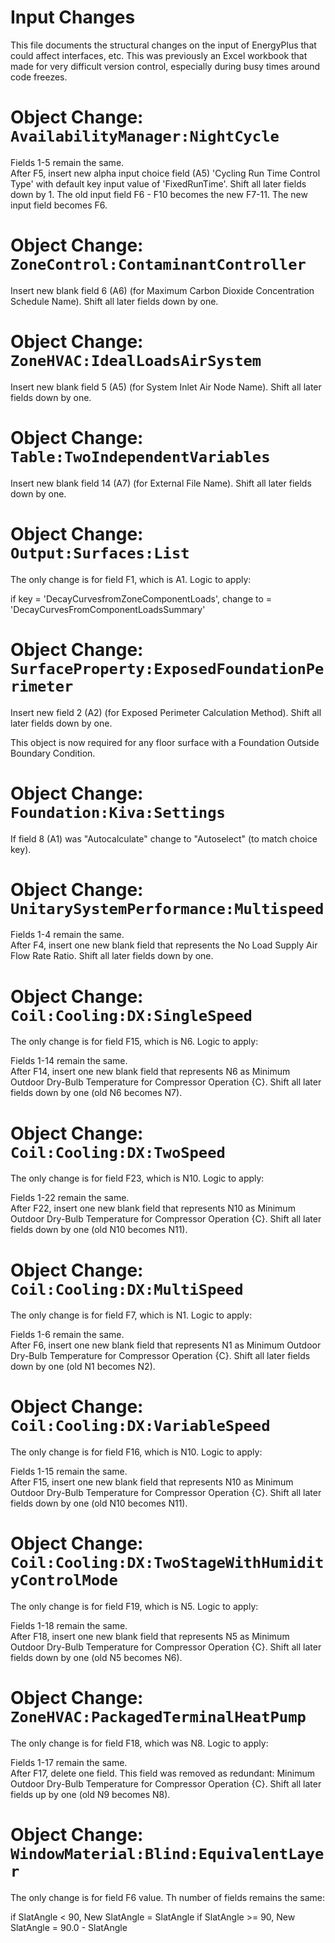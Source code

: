 Input Changes
=============

This file documents the structural changes on the input of EnergyPlus that could affect interfaces, etc.
This was previously an Excel workbook that made for very difficult version control, especially during busy times around code freezes.

# Object Change: `AvailabilityManager:NightCycle`

Fields 1-5 remain the same.  
After F5, insert new alpha input choice field (A5) 'Cycling Run Time Control Type' with default key input value of 'FixedRunTime'.
Shift all later fields down by 1. The old input field F6 - F10 becomes the new F7-11. The new input field becomes F6.

# Object Change: `ZoneControl:ContaminantController`

Insert new blank field 6 (A6) (for Maximum Carbon Dioxide Concentration Schedule Name).
Shift all later fields down by one.

# Object Change: `ZoneHVAC:IdealLoadsAirSystem`

Insert new blank field 5 (A5) (for System Inlet Air Node Name).
Shift all later fields down by one.

# Object Change: `Table:TwoIndependentVariables`

Insert new blank field 14 (A7) (for External File Name).
Shift all later fields down by one.

# Object Change: `Output:Surfaces:List`

The only change is for field F1, which is A1.  Logic to apply:

if key = 'DecayCurvesfromZoneComponentLoads', change to = 'DecayCurvesFromComponentLoadsSummary'

# Object Change: `SurfaceProperty:ExposedFoundationPerimeter`

Insert new field 2 (A2) (for Exposed Perimeter Calculation Method).
Shift all later fields down by one.

This object is now required for any floor surface with a Foundation Outside Boundary Condition.

# Object Change: `Foundation:Kiva:Settings`

If field 8 (A1) was "Autocalculate" change to "Autoselect" (to match choice key).

# Object Change: `UnitarySystemPerformance:Multispeed`

Fields 1-4 remain the same.  
After F4, insert one new blank field that represents the No Load Supply Air Flow Rate Ratio.
Shift all later fields down by one.

# Object Change: `Coil:Cooling:DX:SingleSpeed`

The only change is for field F15, which is N6.  Logic to apply:

Fields 1-14 remain the same.  
After F14, insert one new blank field that represents N6 as Minimum Outdoor Dry-Bulb Temperature for Compressor Operation {C}.
Shift all later fields down by one (old N6 becomes N7).

# Object Change: `Coil:Cooling:DX:TwoSpeed`

The only change is for field F23, which is N10.  Logic to apply:

Fields 1-22 remain the same.  
After F22, insert one new blank field that represents N10 as Minimum Outdoor Dry-Bulb Temperature for Compressor Operation {C}.
Shift all later fields down by one (old N10 becomes N11).

# Object Change: `Coil:Cooling:DX:MultiSpeed`

The only change is for field F7, which is N1.  Logic to apply:

Fields 1-6 remain the same.  
After F6, insert one new blank field that represents N1 as Minimum Outdoor Dry-Bulb Temperature for Compressor Operation {C}.
Shift all later fields down by one (old N1 becomes N2).

# Object Change: `Coil:Cooling:DX:VariableSpeed`

The only change is for field F16, which is N10.  Logic to apply:

Fields 1-15 remain the same.  
After F15, insert one new blank field that represents N10 as Minimum Outdoor Dry-Bulb Temperature for Compressor Operation {C}.
Shift all later fields down by one (old N10 becomes N11).

# Object Change: `Coil:Cooling:DX:TwoStageWithHumidityControlMode`

The only change is for field F19, which is N5.  Logic to apply:

Fields 1-18 remain the same.  
After F18, insert one new blank field that represents N5 as Minimum Outdoor Dry-Bulb Temperature for Compressor Operation {C}.
Shift all later fields down by one (old N5 becomes N6).

# Object Change: `ZoneHVAC:PackagedTerminalHeatPump`

The only change is for field F18, which was N8.  Logic to apply:

Fields 1-17 remain the same.  
After F17, delete one field. This field was removed as redundant: Minimum Outdoor Dry-Bulb Temperature for Compressor Operation {C}.
Shift all later fields up by one (old N9 becomes N8).

# Object Change: `WindowMaterial:Blind:EquivalentLayer`

The only change is for field F6 value. Th number of fields remains the same:

if SlatAngle < 90, New SlatAngle = SlatAngle
if SlatAngle >= 90, New SlatAngle =  90.0 - SlatAngle
